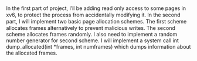 In the ﬁrst part of project, I’ll be adding read only access to some pages in xv6, to protect the process from accidentally modifying it.
In the second part, I will implement two basic page allocation schemes. The ﬁrst scheme allocates frames alternatively to prevent malicious writes. The second scheme allocates frames randomly. I also need to implement a random number generator for second scheme. I will implement a system call
int dump_allocated(int *frames, int numframes) which dumps information about the allocated frames.

